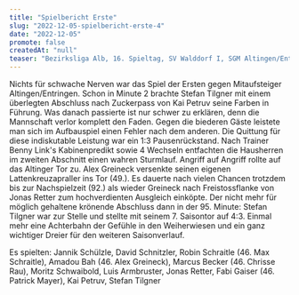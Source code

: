 ```yaml
---
title: "Spielbericht Erste"
slug: "2022-12-05-spielbericht-erste-4"
date: "2022-12-05"
promote: false
createdAt: "null"
teaser: "Bezirksliga Alb, 16. Spieltag, SV Walddorf I, SGM Altingen/Entringen I 4:3 (1:3)"
---
```

Nichts für schwache Nerven war das Spiel der Ersten gegen Mitaufsteiger Altingen/Entringen. Schon in Minute 2 brachte Stefan Tilgner mit einem überlegten Abschluss nach Zuckerpass von Kai Petruv seine Farben in Führung. Was danach passierte ist nur schwer zu erklären, denn die Mannschaft verlor komplett den Faden. Gegen die biederen Gäste leistete man sich im Aufbauspiel einen Fehler nach dem anderen. Die Quittung für diese indiskutable Leistung war ein 1:3 Pausenrückstand. Nach Trainer Benny Link's Kabinenpredikt sowie 4 Wechseln entfachten die Hausherren im zweiten Abschnitt einen wahren Sturmlauf. Angriff auf Angriff rollte auf das Altinger Tor zu. Alex Greineck versenkte seinen eigenen Lattenkreuzapraller ins Tor (49.). Es dauerte nach vielen Chancen trotzdem bis zur Nachspielzeit (92.) als wieder Greineck nach Freistossflanke von Jonas Retter zum hochverdienten Ausgleich einköpte. Der nicht mehr für möglich gehaltene krönende Abschluss dann in der 95. Minute: Stefan Tilgner war zur Stelle und stellte mit seinem 7. Saisontor auf 4:3. Einmal mehr eine Achterbahn der Gefühle in den Weiherwiesen und ein ganz wichtiger Dreier für den weiteren Saisonverlauf.

Es spielten: Jannik Schülzle, David Schnitzler, Robin Schraitle (46. Max Schraitle), Amadou Bah (46. Alex Greineck), Marcus Becker (46. Chrisse Rau), Moritz Schwaibold, Luis Armbruster, Jonas Retter, Fabi Gaiser (46. Patrick Mayer), Kai Petruv, Stefan Tilgner
